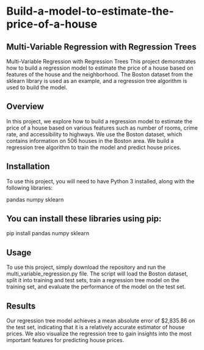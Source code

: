 # Build-a-model-to-estimate-the-price-of-a-house
## Multi-Variable Regression with Regression Trees
Multi-Variable Regression with Regression Trees
This project demonstrates how to build a regression model to estimate the price of a house based on features of the house and the neighborhood. The Boston dataset from the sklearn library is used as an example, and a regression tree algorithm is used to build the model.

## Overview
In this project, we explore how to build a regression model to estimate the price of a house based on various features such as number of rooms, crime rate, and accessibility to highways. We use the Boston dataset, which contains information on 506 houses in the Boston area. We build a regression tree algorithm to train the model and predict house prices.

## Installation
To use this project, you will need to have Python 3 installed, along with the following libraries:

pandas
numpy
sklearn

## You can install these libraries using pip:
pip install pandas numpy sklearn

## Usage
To use this project, simply download the repository and run the multi_variable_regression.py file. The script will load the Boston dataset, split it into training and test sets, train a regression tree model on the training set, and evaluate the performance of the model on the test set.

## Results
Our regression tree model achieves a mean absolute error of $2,835.86 on the test set, indicating that it is a relatively accurate estimator of house prices. We also visualize the regression tree to gain insights into the most important features for predicting house prices.
